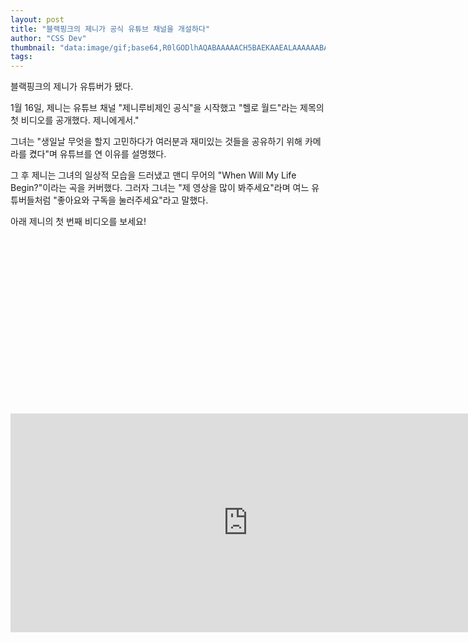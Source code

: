 ```yaml
---
layout: post
title: "블랙핑크의 제니가 공식 유튜브 채널을 개설하다"
author: "CSS Dev"
thumbnail: "data:image/gif;base64,R0lGODlhAQABAAAAACH5BAEKAAEALAAAAAABAAEAAAICTAEAOw=="
tags: 
---
```



블랙핑크의 제니가 유튜버가 됐다.

1월 16일, 제니는 유튜브 채널 "제니루비제인 공식"을 시작했고 "헬로 월드"라는 제목의 첫 비디오를 공개했다. 제니에게서."

그녀는 "생일날 무엇을 할지 고민하다가 여러분과 재미있는 것들을 공유하기 위해 카메라를 켰다"며 유튜브를 연 이유를 설명했다.

그 후 제니는 그녀의 일상적 모습을 드러냈고 맨디 무어의 "When Will My Life Begin?"이라는 곡을 커버했다. 그러자 그녀는 "제 영상을 많이 봐주세요"라며 여느 유튜버들처럼 "좋아요와 구독을 눌러주세요"라고 말했다.

아래 제니의 첫 번째 비디오를 보세요!


<div class="video_wrapper" style="padding-top: 56.25%;">
    <iframe width="760" height="350" frameborder="0" allow="accelerometer; autoplay; clipboard-write; encrypted-media; gyroscope; picture-in-picture" allowfullscreen="" class="lazyload" src="https://www.youtube.com/embed/erYPvNbc_mc"></iframe>
</div>
